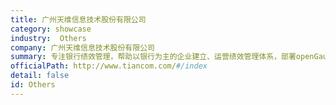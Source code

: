 ```yaml
---
title: 广州天维信息技术股份有限公司
category: showcase
industry:  Others
company: 广州天维信息技术股份有限公司
summary: 专注银行绩效管理，帮助以银行为主的企业建立、运营绩效管理体系，部署openGauss服务器节点数1~10个。
officialPath: http://www.tiancom.com/#/index
detail: false
id: Others
---
```

